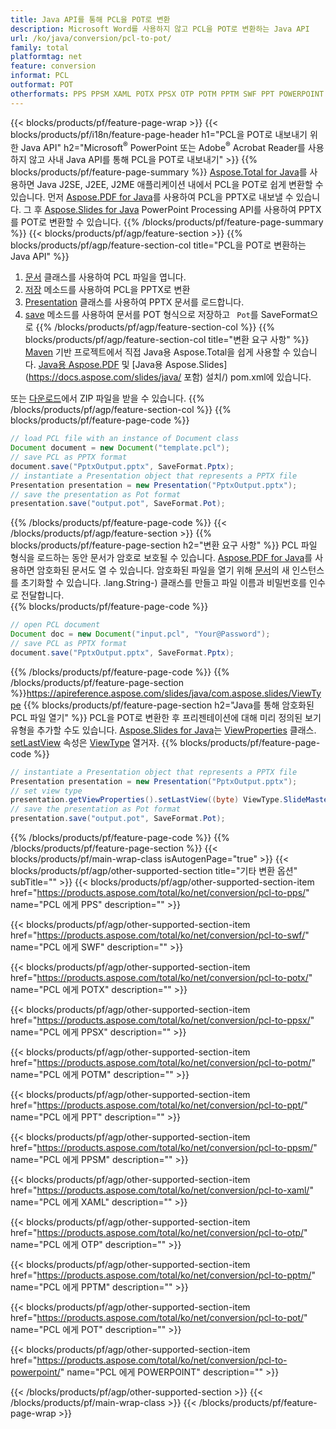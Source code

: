 ```yaml
---
title: Java API를 통해 PCL을 POT로 변환
description: Microsoft Word를 사용하지 않고 PCL을 POT로 변환하는 Java API
url: /ko/java/conversion/pcl-to-pot/
family: total
platformtag: net
feature: conversion
informat: PCL
outformat: POT
otherformats: PPS PPSM XAML POTX PPSX OTP POTM PPTM SWF PPT POWERPOINT POT
---
```

{{< blocks/products/pf/feature-page-wrap >}}
{{< blocks/products/pf/i18n/feature-page-header h1="PCL을 POT로 내보내기 위한 Java API" h2="Microsoft<sup>&reg;</sup> PowerPoint 또는 Adobe<sup>&reg;</sup> Acrobat Reader를 사용하지 않고 사내 Java API를 통해 PCL을 POT로 내보내기" >}}
{{% blocks/products/pf/feature-page-summary %}}
[Aspose.Total for Java](https://products.aspose.com/total/java/)를 사용하면 Java J2SE, J2EE, J2ME 애플리케이션 내에서 PCL을 POT로 쉽게 변환할 수 있습니다. 먼저 [Aspose.PDF for Java](https://products.aspose.com/pdf/java/)를 사용하여 PCL을 PPTX로 내보낼 수 있습니다. 그 후 [Aspose.Slides for Java](https://products.aspose.com/slides/java/) PowerPoint Processing API를 사용하여 PPTX를 POT로 변환할 수 있습니다.
{{% /blocks/products/pf/feature-page-summary  %}}
{{< blocks/products/pf/agp/feature-section >}}
{{% blocks/products/pf/agp/feature-section-col title="PCL을 POT로 변환하는 Java API" %}}
1. [문서](https://apireference.aspose.com/pdf/java/com.aspose.pdf/Document) 클래스를 사용하여 PCL 파일을 엽니다.
2. [저장](https://apireference.aspose.com/pdf/java/com.aspose.pdf/Document#save-java.lang.String-int-) 메소드를 사용하여 PCL을 PPTX로 변환
3. [Presentation](https://apireference.aspose.com/slides/java/com.aspose.slides/Presentation) 클래스를 사용하여 PPTX 문서를 로드합니다.
4. [save](https://apireference.aspose.com/slides/java/com.aspose.slides/Presentation#save-java.lang.String-int-) 메소드를 사용하여 문서를 POT 형식으로 저장하고 ` Pot`를 SaveFormat으로
{{% /blocks/products/pf/agp/feature-section-col %}}
{{% blocks/products/pf/agp/feature-section-col title="변환 요구 사항" %}}
[Maven](https://repository.aspose.com/webapp/#/artifacts/browse/tree/General/repo/com/aspose/aspose-total) 기반 프로젝트에서 직접 Java용 Aspose.Total을 쉽게 사용할 수 있습니다. [Java용 Aspose.PDF](https://docs.aspose.com/pdf/java/installation/) 및 [Java용 Aspose.Slides](https://docs.aspose.com/slides/java/ 포함) 설치/) pom.xml에 있습니다.

또는 [다운로드](https://downloads.aspose.com/total/java)에서 ZIP 파일을 받을 수 있습니다.
{{% /blocks/products/pf/agp/feature-section-col %}}
{{% blocks/products/pf/feature-page-code %}}

```java
// load PCL file with an instance of Document class
Document document = new Document("template.pcl");
// save PCL as PPTX format 
document.save("PptxOutput.pptx", SaveFormat.Pptx); 
// instantiate a Presentation object that represents a PPTX file
Presentation presentation = new Presentation("PptxOutput.pptx");
// save the presentation as Pot format
presentation.save("output.pot", SaveFormat.Pot);   
```

{{% /blocks/products/pf/feature-page-code %}}
{{< /blocks/products/pf/agp/feature-section >}}
{{% blocks/products/pf/feature-page-section  h2="변환 요구 사항" %}}
PCL 파일 형식을 로드하는 동안 문서가 암호로 보호될 수 있습니다. [Aspose.PDF for Java](https://products.aspose.com/pdf/java/)를 사용하면 암호화된 문서도 열 수 있습니다. 암호화된 파일을 열기 위해 [문서](https://apireference.aspose.com/pdf/java/com.aspose.pdf/Document#Document-java.lang.String-java)의 새 인스턴스를 초기화할 수 있습니다. .lang.String-) 클래스를 만들고 파일 이름과 비밀번호를 인수로 전달합니다.  
{{% blocks/products/pf/feature-page-code %}}

```java
// open PCL document
Document doc = new Document("input.pcl", "Your@Password");
// save PCL as PPTX format 
document.save("PptxOutput.pptx", SaveFormat.Pptx); 

```

{{% /blocks/products/pf/feature-page-code  %}}
{{% /blocks/products/pf/feature-page-section %}}https://apireference.aspose.com/slides/java/com.aspose.slides/ViewType
{{% blocks/products/pf/feature-page-section  h2="Java를 통해 암호화된 PCL 파일 열기" %}}
PCL을 POT로 변환한 후 프리젠테이션에 대해 미리 정의된 보기 유형을 추가할 수도 있습니다. [Aspose.Slides for Java](https://products.aspose.com/slides/java/)는 [ViewProperties](https://apireference.aspose.com/slides/java/com.aspose.slides/ViewProperties) 클래스. [setLastView](https://apireference.aspose.com/slides/java/com.aspose.slides/ViewProperties#setLastView-int-) 속성은 [ViewType](https://apireference.aspose.com/slides/java/com.aspose.slides/ViewType) 열거자. 
{{% blocks/products/pf/feature-page-code %}}

```java
// instantiate a Presentation object that represents a PPTX file
Presentation presentation = new Presentation("PptxOutput.pptx");
// set view type
presentation.getViewProperties().setLastView((byte) ViewType.SlideMasterView);
// save the presentation as Pot format
presentation.save("output.pot", SaveFormat.Pot);    
```

{{% /blocks/products/pf/feature-page-code  %}}
{{% /blocks/products/pf/feature-page-section %}}
{{< blocks/products/pf/main-wrap-class isAutogenPage="true" >}}
{{< blocks/products/pf/agp/other-supported-section title="기타 변환 옵션" subTitle="" >}}
{{< blocks/products/pf/agp/other-supported-section-item href="https://products.aspose.com/total/ko/net/conversion/pcl-to-pps/" name="PCL 에게 PPS" description="" >}}

{{< blocks/products/pf/agp/other-supported-section-item href="https://products.aspose.com/total/ko/net/conversion/pcl-to-swf/" name="PCL 에게 SWF" description="" >}}

{{< blocks/products/pf/agp/other-supported-section-item href="https://products.aspose.com/total/ko/net/conversion/pcl-to-potx/" name="PCL 에게 POTX" description="" >}}

{{< blocks/products/pf/agp/other-supported-section-item href="https://products.aspose.com/total/ko/net/conversion/pcl-to-ppsx/" name="PCL 에게 PPSX" description="" >}}

{{< blocks/products/pf/agp/other-supported-section-item href="https://products.aspose.com/total/ko/net/conversion/pcl-to-potm/" name="PCL 에게 POTM" description="" >}}

{{< blocks/products/pf/agp/other-supported-section-item href="https://products.aspose.com/total/ko/net/conversion/pcl-to-ppt/" name="PCL 에게 PPT" description="" >}}

{{< blocks/products/pf/agp/other-supported-section-item href="https://products.aspose.com/total/ko/net/conversion/pcl-to-ppsm/" name="PCL 에게 PPSM" description="" >}}

{{< blocks/products/pf/agp/other-supported-section-item href="https://products.aspose.com/total/ko/net/conversion/pcl-to-xaml/" name="PCL 에게 XAML" description="" >}}

{{< blocks/products/pf/agp/other-supported-section-item href="https://products.aspose.com/total/ko/net/conversion/pcl-to-otp/" name="PCL 에게 OTP" description="" >}}

{{< blocks/products/pf/agp/other-supported-section-item href="https://products.aspose.com/total/ko/net/conversion/pcl-to-pptm/" name="PCL 에게 PPTM" description="" >}}

{{< blocks/products/pf/agp/other-supported-section-item href="https://products.aspose.com/total/ko/net/conversion/pcl-to-pot/" name="PCL 에게 POT" description="" >}}

{{< blocks/products/pf/agp/other-supported-section-item href="https://products.aspose.com/total/ko/net/conversion/pcl-to-powerpoint/" name="PCL 에게 POWERPOINT" description="" >}}


{{< /blocks/products/pf/agp/other-supported-section >}}
{{< /blocks/products/pf/main-wrap-class >}}
{{< /blocks/products/pf/feature-page-wrap >}}